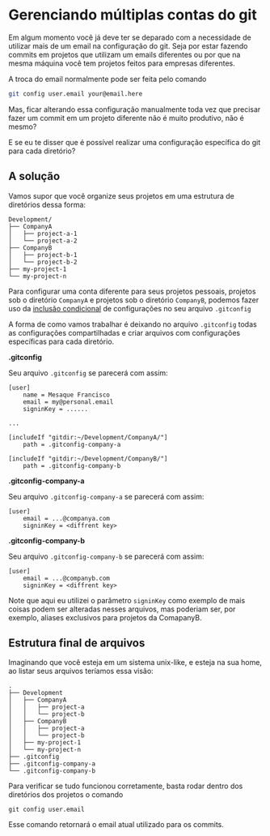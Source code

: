 # Gerenciando múltiplas contas do git

Em algum momento você já deve ter se deparado com a necessidade de utilizar mais de um email na configuração do git. Seja por estar fazendo commits em projetos que utilizam um emails diferentes ou por que na mesma máquina você tem projetos feitos para empresas diferentes.

A troca do email normalmente pode ser feita pelo comando

```bash
git config user.email your@email.here
```

Mas, ficar alterando essa configuração manualmente toda vez que precisar fazer um commit em um projeto diferente não é muito produtivo, não é mesmo?

E se eu te disser que é possível realizar uma configuração específica do git para cada diretório?

## A solução

Vamos supor que você organize seus projetos em uma estrutura de diretórios dessa forma:

```
Development/
├── CompanyA
│   ├── project-a-1
│   └── project-a-2
├── CompanyB
│   ├── project-b-1
│   └── project-b-2
├── my-project-1
└── my-project-n
```

Para configurar uma conta diferente para seus projetos pessoais, projetos sob o diretório `CompanyA` e projetos sob o diretório `CompanyB`, podemos fazer uso da [inclusão condicional] de configurações no seu arquivo `.gitconfig`

A forma de como vamos trabalhar é deixando no arquivo `.gitconfig` todas as configurações compartilhadas e criar arquivos com configurações específicas para cada diretório.

**.gitconfig**

Seu arquivo `.gitconfig` se parecerá com assim:

```
[user]
    name = Mesaque Francisco
    email = my@personal.email
    signinKey = ......

...

[includeIf "gitdir:~/Development/CompanyA/"]
    path = .gitconfig-company-a

[includeIf "gitdir:~/Development/CompanyB/"]
    path = .gitconfig-company-b
```

**.gitconfig-company-a**

Seu arquivo `.gitconfig-company-a` se parecerá com assim:

```
[user]
    email = ...@companya.com
    signinKey = <diffrent key>
```

**.gitconfig-company-b**

Seu arquivo `.gitconfig-company-b` se parecerá com assim:

```
[user]
    email = ...@companyb.com
    signinKey = <diffrent key>
```

Note que aqui eu utilizei o parâmetro `signinKey` como exemplo de mais coisas podem ser alteradas nesses arquivos, mas poderiam ser, por exemplo, aliases exclusivos para projetos da ComapanyB.

## Estrutura final de arquivos

Imaginando que você esteja em um sistema unix-like, e esteja na sua home, ao listar seus arquivos teríamos essa visão:

```
.
├── Development
│   ├── CompanyA
│   │   ├── project-a
│   │   └── project-b
│   ├── CompanyB
│   │   ├── project-a
│   │   └── project-b
│   ├── my-project-1
│   └── my-project-n
├── .gitconfig
├── .gitconfig-company-a
└── .gitconfig-company-b
```

Para verificar se tudo funcionou corretamente, basta rodar dentro dos diretórios dos projetos o comando

```
git config user.email
```

Esse comando retornará o email atual utilizado para os commits.

[inclusão condicional]: https://git-scm.com/docs/git-config#_conditional_includes
